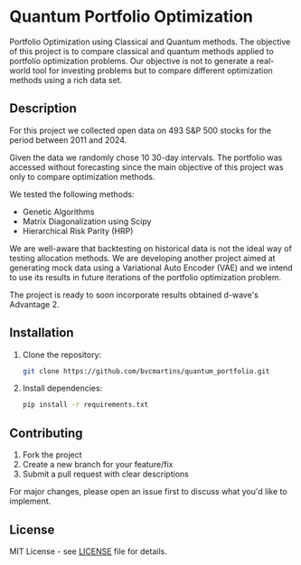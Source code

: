 # Quantum Portfolio Optimization

Portfolio Optimization using Classical and Quantum methods. The objective of this project
is to compare classical and quantum methods applied to portfolio optimization problems. Our objective is
not to generate a real-world tool for investing problems but to compare different optimization methods
using a rich data set.

## Description

For this project we collected open data on 493 S&P 500 stocks for the period between 2011 and 2024. 

Given the data we randomly chose 10 30-day intervals. The portfolio was accessed without forecasting since the main 
objective of this project was only to compare optimization methods. 

We tested the following methods:
- Genetic Algorithms 
- Matrix Diagonalization using Scipy
- Hierarchical Risk Parity (HRP)

We are well-aware that backtesting on historical data is not the ideal way of testing allocation methods. We are developing another project aimed at generating mock data using a Variational Auto Encoder (VAE) and we intend to use its results in future iterations of the portfolio optimization problem. 

The project is ready to soon incorporate results obtained d-wave's Advantage 2. 

## Installation

1. Clone the repository:
   ```bash
   git clone https://github.com/bvcmartins/quantum_portfolio.git
   ```

2. Install dependencies:
   ```bash
   pip install -r requirements.txt
   ```

## Contributing

1. Fork the project
2. Create a new branch for your feature/fix
3. Submit a pull request with clear descriptions

For major changes, please open an issue first to discuss what you'd like to implement.

## License

MIT License - see [LICENSE](LICENSE) file for details.

